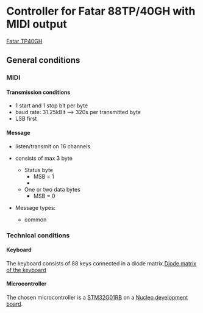 # Controller for Fatar 88TP/40GH with MIDI output
[Fatar TP40GH](http://www.fatar.com/Pages/TP_40_GH_ES.htm)
## General conditions
### MIDI
#### Transmission conditions
- 1 start and 1 stop bit per byte
- baud rate: 31.25kBit --> 320s per transmitted byte
- LSB first
#### Message
- listen/transmit on 16 channels
- consists of max 3 byte
    - Status byte
        - MSB = 1
        - 
    - One or two data bytes
        - MSB = 0

- Message types:
    - common
### Technical conditions
#### Keyboard 
The keyboard consists of 88 keys connected in a diode matrix.[Diode matrix of the keyboard](https://doepfer.de/DIY/Matrix_88.gif)
#### Microcontroller
The chosen microcontroller is a [STM32G01RB](https://www.st.com/en/microcontrollers-microprocessors/stm32g071rb.html#documentation) on a [Nucleo development board](https://www.st.com/en/evaluation-tools/nucleo-g071rb.html).


